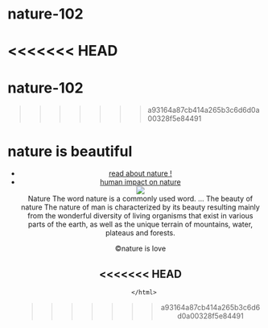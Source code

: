 # nature-102
<<<<<<< HEAD
=======
# nature-102
>>>>>>> a93164a87cb414a265b3c6d6d0a00328f5e84491
<!DOCTYPE html>
<html>

<head>
  <h1>nature is beautiful</h1>
	<title>nature</title>


</head>


<body>
	<header>
		<nav>
			<ul>
				<li> <a href="https://en.wikipedia.org/wiki/Nature">read about nature !</a>
  <li><a href="https://www.nationalgeographic.org/topics/resource-library-human-impacts-environment/?q=&page=1&per_page=25">human impact on nature</a></li>


  <img src="https://blog.depositphotos.com/wp-content/uploads/2017/07/Soothing-nature-backgrounds-2.jpg.webp">
  <main><article>Nature The word nature is a commonly used word. ... The beauty of nature The nature of man is characterized by its beauty resulting mainly from the wonderful diversity of living organisms that exist in various parts of the earth, as well as the unique terrain of mountains, water, plateaus and forests.</article>
</main>
    

  

<footer><p> &copy;nature is love</p></footer>
      </body>


<<<<<<< HEAD
      </html>
=======
      </html>
>>>>>>> a93164a87cb414a265b3c6d6d0a00328f5e84491
